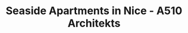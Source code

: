 ---
title: 'Seaside Apartments in Nice - A510 Architekts'
description: 'Seaside Apartments in Nice - A510 Architekts'

layout: project
permalink: /projects/:path
image: /images/projects/seaside-apartments-in-nice/seaside-apartments-in-nice-01_1600w.jpg


weight: 28

name: Seaside Apartments in Nice

type: Interior
area: 120 m2
location: Nice
year: 2019
---